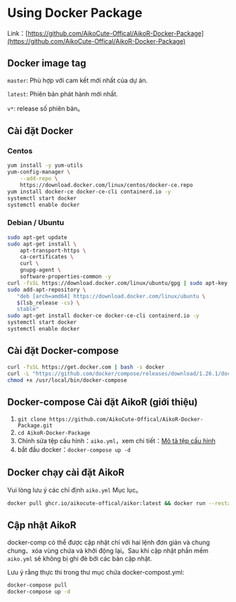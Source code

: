 # Using Docker Package

Link：[https://github.com/AikoCute-Offical/AikoR-Docker-Package](https://github.com/AikoCute-Offical/AikoR-Docker-Package)

## Docker image tag

`master`: Phù hợp với cam kết mới nhất của dự án.

`latest`: Phiên bản phát hành mới nhất.

`v*`: release số phiên bản。

## Cài đặt Docker

### Centos

```bash
yum install -y yum-utils
yum-config-manager \
    --add-repo \
    https://download.docker.com/linux/centos/docker-ce.repo
yum install docker-ce docker-ce-cli containerd.io -y
systemctl start docker
systemctl enable docker
```

### Debian / Ubuntu

```bash
sudo apt-get update
sudo apt-get install \
    apt-transport-https \
    ca-certificates \
    curl \
    gnupg-agent \
    software-properties-common -y
curl -fsSL https://download.docker.com/linux/ubuntu/gpg | sudo apt-key add -
sudo add-apt-repository \
   "deb [arch=amd64] https://download.docker.com/linux/ubuntu \
   $(lsb_release -cs) \
   stable"
sudo apt-get install docker-ce docker-ce-cli containerd.io -y
systemctl start docker
systemctl enable docker
```

## Cài đặt Docker-compose

```bash
curl -fsSL https://get.docker.com | bash -s docker
curl -L "https://github.com/docker/compose/releases/download/1.26.1/docker-compose-$(uname -s)-$(uname -m)" -o /usr/local/bin/docker-compose
chmod +x /usr/local/bin/docker-compose
```

## Docker-compose Cài đặt AikoR (giới thiệu)

1. `git clone https://github.com/AikoCute-Offical/AikoR-Docker-Package.git`
2. `cd AikoR-Docker-Package`
3. Chỉnh sửa tệp cấu hình：`aiko.yml`，xem chi tiết：[Mô tả tệp cấu hình](../../Configuration-file-description/config.md)
4. bắt đầu docker：`docker-compose up -d`

## Docker chạy cài đặt AikoR

Vui lòng lưu ý các chỉ định `aiko.yml` Mục lục。

```bash
docker pull ghcr.io/aikocute-offical/aikor:latest && docker run --restart=always --name aikor -d -v ${PATCH_TO_CONFIG}/aiko.yml:/etc/AikoR/aiko.yml --network=host ghcr.io/aikocute-offical/aikor:latest
```

## Cập nhật AikoR

docker-comp có thể được cập nhật chỉ với hai lệnh đơn giản và chung chung、xóa vùng chứa và khởi động lại。Sau khi cập nhật phần mềm `aiko.yml` sẽ không bị ghi đè bởi các bản cập nhật.

Lưu ý rằng thực thi trong thư mục chứa docker-compost.yml:

```bash
docker-compose pull
docker-compose up -d
```
